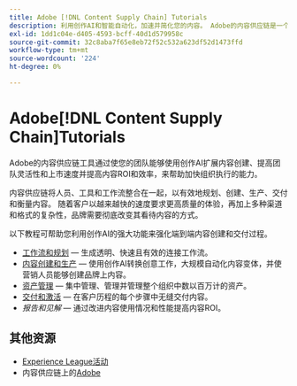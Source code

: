 ```yaml
---
title: Adobe [!DNL Content Supply Chain] Tutorials
description: 利用创作AI和智能自动化，加速并简化您的内容。 Adobe的内容供应链是一个端到端解决方案，使您能够规划、创建、交付和分析内容。
exl-id: 1dd1c04e-d405-4593-bcff-40d1d579958c
source-git-commit: 32c8aba7f65e8eb72f52c532a623df52d1473ffd
workflow-type: tm+mt
source-wordcount: '224'
ht-degree: 0%

---
```


# Adobe[!DNL Content Supply Chain]Tutorials

Adobe的内容供应链工具通过使您的团队能够使用创作AI扩展内容创建、提高团队灵活性和上市速度并提高内容ROI和效率，来帮助加快组织执行的能力。

内容供应链将人员、工具和工作流整合在一起，以有效地规划、创建、生产、交付和衡量内容。 随着客户以越来越快的速度要求更高质量的体验，再加上多种渠道和格式的复杂性，品牌需要彻底改变其看待内容的方式。

以下教程可帮助您利用创作AI的强大功能来强化端到端内容创建和交付过程。

* [工作流和规划](workflow-and-planning.md) — 生成透明、快速且有效的连接工作流。
* [内容创建和生产](content-creation-and-production.md) — 使用创作AI转换创意工作，大规模自动化内容变体，并使营销人员能够创建品牌上内容。
* [资产管理](asset-management.md) — 集中管理、管理并管理整个组织中数以百万计的资产。
* [交付和激活](delivery-and-activation.md) — 在客户历程的每个步骤中无缝交付内容。
* *报告和见解* — 通过改进内容使用情况和性能提高内容ROI。

<!-- * [Reporting and insights](reporting-and-insights.md) - Enhance content ROI by improving content usage and performance. -->

## 其他资源

* [Experience League活动](https://experienceleague.adobe.com/events/)
* 内容供应链上的[Adobe](https://business.adobe.com/resources/webinars/adobe-on-the-content-supply-chain.html)
